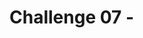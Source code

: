 # Challenge 07 - <Title of Challenge> - Coach's Guide 

[< Previous Solution](./Solution-06.md) - **[Home](./README.md)** - [Next Solution >](./Solution-08.md)

## Notes & Guidance

This is the only section you need to include.

Use general non-bulleted text for the beginning of a solution area for this challenge

- Then move into bullets
  - And sub-bullets and even
    - sub-sub-bullets

Break things apart with more than one bullet list

- Like this
- One
- Right
- Here
